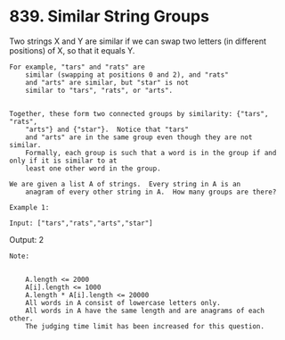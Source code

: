 # 839. Similar String Groups

Two strings X and Y are similar if we can swap two
        letters (in different positions) of X, so that it equals Y.
    

    For example, "tars" and "rats" are
        similar (swapping at positions 0 and 2), and "rats"
        and "arts" are similar, but "star" is not
        similar to "tars", "rats", or "arts".
    

    Together, these form two connected groups by similarity: {"tars", "rats",
        "arts"} and {"star"}.  Notice that "tars"
        and "arts" are in the same group even though they are not similar. 
        Formally, each group is such that a word is in the group if and only if it is similar to at
        least one other word in the group.

    We are given a list A of strings.  Every string in A is an
        anagram of every other string in A.  How many groups are there?

    Example 1:

    Input: ["tars","rats","arts","star"]
Output: 2

    Note:

    
        A.length <= 2000
        A[i].length <= 1000
        A.length * A[i].length <= 20000
        All words in A consist of lowercase letters only.
        All words in A have the same length and are anagrams of each other.
        The judging time limit has been increased for this question.